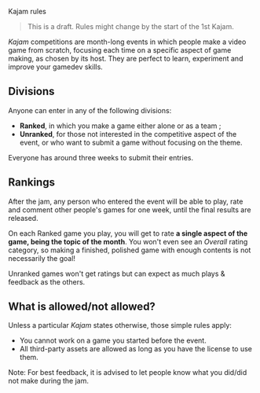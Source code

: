 Kajam rules

> This is a draft. Rules might change by the start of the 1st Kajam.

*Kajam* competitions are month-long events in which people make a video game from scratch, focusing each time on a specific aspect of game making, as chosen by its host. They are perfect to learn, experiment and improve your gamedev skills.

## Divisions

Anyone can enter in any of the following divisions:

* **Ranked**, in which you make a game either alone or as a team ;
* **Unranked**, for those not interested in the competitive aspect of the event, or who want to submit a game without focusing on the theme.

Everyone has around three weeks to submit their entries.

## Rankings

After the jam, any person who entered the event will be able to play, rate and comment other people's games for one week, until the final results are released.

On each Ranked game you play, you will get to rate **a single aspect of the game, being the topic of the month**. You won't even see an *Overall* rating category, so making a finished, polished game with enough contents is not necessarily the goal!

Unranked games won't get ratings but can expect as much plays & feedback as the others.

## What is allowed/not allowed?

Unless a particular *Kajam* states otherwise, those simple rules apply:

* You cannot work on a game you started before the event.
* All third-party assets are allowed as long as you have the license to use them.

Note: For best feedback, it is advised to let people know what you did/did not make during the jam.
